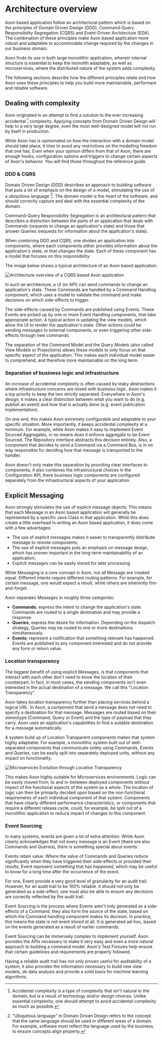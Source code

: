 # Architecture overview

Axon based application follow an architectural pattern which is based on the principles of Domain Driven Design (DDD), 
Command-Query Responsibility Segregation (CQRS) and Event-Driven Architecture (EDA). The combination of these principles
make Axon based application more robust and adaptable to accommodate change required by the changes in our business domain. 

Axon finds its use in both large monolithic application, wherein internal structure is essential to keep the monolith
adaptable, as well as microservices, where the distributed nature of the system adds complexity.

The following sections describe how the different principles relate and how Axon uses these principles to help you build
more maintainable, performant and reliable software.

## Dealing with complexity

Axon originated in an attempt to find a solution to the ever increasing accidental [^1] complexity. Applying concepts
from Domain Driven Design will help to a very large degree, even the most well-designed model will not run by itself in
production.

While Axon has is opinionated on how the interaction with a domain model should take place, it tries to avoid any 
restrictions on the modelling freedom that one has. Even when your opinion differs from that of Axon, there are enough
hooks, configuration options and triggers to change certain aspects of Axon's behavior. You will find those throughout 
the reference guide.

### DDD & CQRS

Domain Driven Design (DDD) describes an approach to building software that puts a lot of emphasis on the design of a
model, stimulating the use of a ubiquitous language [^2]. The domain model is the heart of the software, and should
correctly capture and deal with the essential complexity of the domain.

Command-Query Responsibility Segregation is an architectural pattern that describes a distinction between the parts of
an application that deals with Commands (requests to change an application's state) and those that answer Queries 
(requests for information about the application's state).

When combining DDD and CQRS, one divides an application into components, where each components either provides information about the application's state,
or that changes the state. Each of these component has a model that focuses on this responsibility.

The image below shows a typical architecture of an Axon based application.

![Architecture overview of a CQRS based Axon application](/.gitbook/assets/architecture-overview.png)

In such an architecture, a UI (or API) can send commands to change an application's state. These Commands are handled
by a Command Handling component, which uses a model to validate the command and make decisions on which side-effects
to trigger. 

The side-effects caused by Commands are published using Events. These Events are picked up by one or more Event Handling 
components, that take appropriate action. A typical action is updating the view models, which allow the UI to render
the application's state. Other actions could be sending messages to external components, or even triggering other 
side-effects through new commands. 

The separation of the Command Model and the Query Models (also called View Models or Projections) allows these models
to only focus on that specific aspect of the application. This makes each individual model easier to comprehend, and
therefore more maintainable on the long term.

### Separation of business logic and infrastructure

An increase of accidental complexity is often caused by leaky abstractions where infrastructure concerns are mixed with 
business logic. Axon makes it a top priority to keep the two strictly separated. Everywhere in Axon's design, it makes
a clear distinction between _what_ you want to do (e.g. publish an event) and _how_ that is actually done (e.g. event 
publication implementation).

On one end, this makes Axon extremely configurable and adaptable to your specific situation. More importantly, it keeps
accidental complexity at a minimum. For example, while Axon makes it easy to implement Event Sourced Aggregates, in no
means does it enforce aggregate to be Event Sourced. The Repository interface abstracts this decision entirely. Also,
a component that decides to send a Command via a Command Bus, is in no way responsible for deciding how that message
is transported to the handler.

Axon doesn't only make this separation by providing clear interfaces to components, it also combines the infrastructural
choices in the Configuration API, there business logic components are configured separately from the infrastructural
aspects of your application.

## Explicit Messaging

Axon strongly stimulates the use of explicit message objects. This means that each Message in an Axon based application
will generally be represented by a specific Java Class in that application. While this does create a little overhead in
writing an Axon based application, it does come with a few advantages:

 * The use of explicit messages makes it easier to transparently distribute message to remote components;
 * The use of explicit messages puts an emphasis on message design, which has proven important in the long-term
   maintainability of an application;
 * Explicit messages can be easily stored for later processing

While Messaging is a core concept in Axon, not all Message are created equal. Different intents require different routing
patterns. For example, for certain message, one would expect a result, while others are inherently fire-and-forget. 

Axon separates Messages in roughly three categories:
 * **Commands**; express the intent to change the application's state. Commands are routed to a single destination and may provide a response.
 * **Queries**; express the desire for information. Depending on the dispatch strategy, Queries may be routed to one or more destinations simultaneously.
 * **Events**; represent a notification that something relevant has happened. Events are published to any component interested and do not provide any form or return value.

### Location transparency

The biggest benefit of using explicit Messages, is that components that interact with each other don't need to know the
location of their counterpart. In fact, in most cases, the sending components isn't even interested in the actual 
destination of a message. We call this "Location Transparency".

Axon takes location transparency further than placing services behind a logical URL. In Axon, a component that send a
message does not need to specify a destination for that message. Messages are routed based on their stereotype (Command, Query 
or Event) and the type of payload that they carry. Axon uses an application's capabilities to find a suitable destination
for a message automatically. 

A system build up of Location Transparent components makes that system highly adaptable. For example, a monolithic system
built out of well-separated components that communicate solely using Commands, Events and Queries, can be easily split
into separately deployed units, without any impact on functionality. 

![Microservices Evolution through Location Transparency](/.gitbook/assets/location-transparency.png)

This makes Axon highly suitable for Microservices environments. Logic can be easily moved from, to and in-between deployed 
components without impact of the functional aspects of the system as a whole. The location of logic can then be primarily
decided upon based on the non-functional requirements of each individual component of that system. Components that have
clearly different performance characteristics, or components that require a different release cycle, could, for example,
be split out of a monolithic application to reduce impact of changes to this component.

### Event Sourcing

In many systems, events are given a lot of extra attention. While Axon clearly acknowledges that not every message is an
Event (there are also Commands and Queries), there is something special about events:

Events retain value. Where the value of Commands and Queries reduce significantly when they have triggered their 
side-effects or provided their results, Event represent something that has happened, which may be useful to know for a 
long time after the occurrence of the event.

For one, Event provide a very good level of granularity for an audit trail. However, for an audit trail to be 100% reliable.
it should not only be generated as a side-effect, one must also be able to ensure any decisions are correctly reflected
by the audit trail.

Event Sourcing is the process where Events aren't only generated as a side-effects of a Command, they also form the source
of the state, based on which the Command handling component makes its decision. In practice, this means the state is not
event stored at all. It is generated ad-hoc, based on the events generated as a result of earlier commands.

Event Sourcing can be immensely complex to implement yourself. Axon provides the APIs necessary to make it very easy and
even a more natural approach to building a command model. Axon's Test Fixtures help ensure that certain guidelines and
requirements are properly followed.

Having a reliable audit trail has not only proven useful for auditability of a system, it also provides the information
necessary to build new view models, do data analysis and provide a solid basis for machine learning algorithms.

[^1]: Accidental complexity is a type of complexity that isn't natural to the domain, but is a result of technology and/or design choices. Unlike essential complexity, one should attempt to avoid accidental complexity as much as possible.

[^2]: "Ubiquitous language" in Domain Driven Design refers to the concept that the same language should be used in different areas of a domain. For example, software must reflect the language used by the business, to ensure concepts align properly.
